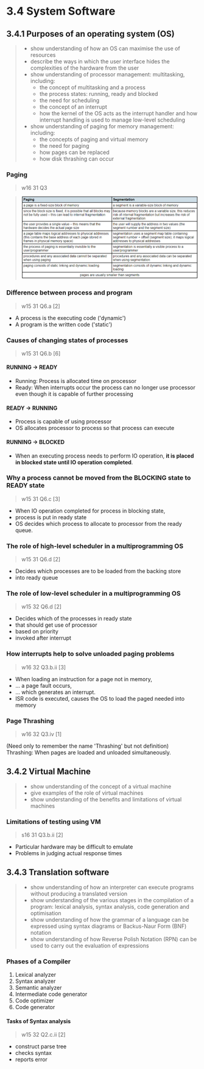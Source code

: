 # 3.4 System Software

3.4.1 Purposes of an operating system (OS)
------------------------------------------
> - show understanding of how an OS can maximise the use of resources
> - describe the ways in which the user interface hides the complexities of the hardware from the user
> - show understanding of processor management: multitasking, including:
>   - the concept of multitasking and a process
>   - the process states: running, ready and blocked
>   - the need for scheduling
>   - the concept of an interrupt
>   - how the kernel of the OS acts as the interrupt handler and how interrupt handling is used to manage low-level scheduling
> - show understanding of paging for memory management: including:
>   - the concepts of paging and virtual memory
>   - the need for paging
>   - how pages can be replaced
>   - how disk thrashing can occur

### Paging
> w16 31 Q3

> ![image](.ProcessorFundamental_images/image.png)

### Difference between process and program
> w15 31 Q6.a \[2\]

- A process is the executing code ('dynamic')
- A program is the written code ('static')

### Causes of changing states of processes
> w15 31 Q6.b \[6\]

#### RUNNING -> READY
- Running: Process is allocated time on processor
- Ready: When interrupts occur the process can no longer use processor even though it is capable of further processing

#### READY -> RUNNING
- Process is capable of using processor
- OS allocates processor to process so that process can execute

#### RUNNING -> BLOCKED
- When an executing process needs to perform IO operation, **it is placed in blocked state until IO operation completed**.

### Why a process cannot be moved from the BLOCKING state to READY state
> w15 31 Q6.c \[3\]

- When IO operation completed for process in blocking state,
- process is put in ready state
- OS decides which process to allocate to processor from the ready queue.

### The role of high-level scheduler in a multiprogramming OS
> w15 31 Q6.d \[2\]

- Decides which processes are to be loaded from the backing store
- into ready queue

### The role of low-level scheduler in a multiprogramming OS
> w15 32 Q6.d \[2\]

- Decides which of the processes in ready state
- that should get use of processor
- based on priority
- invoked after interrupt

### How interrupts help to solve unloaded paging problems
> w16 32 Q3.b.ii \[3\]

- When loading an instruction for a page not in memory,
- ... a page fault occurs,
- ... which generates an interrupt.
- ISR code is executed, causes the OS to load the paged needed into memory

### Page Thrashing
> w16 32 Q3.iv \[1\]

(Need only to remember the name 'Thrashing' but not definition)  
Thrashing: When pages are loaded and unloaded simultaneously.

3.4.2 Virtual Machine
---------------------
> - show understanding of the concept of a virtual machine
> - give examples of the role of virtual machines
> - show understanding of the benefits and limitations of virtual machines

### Limitations of testing using VM
> s16 31 Q3.b.ii \[2\]

- Particular hardware may be difficult to emulate
- Problems in judging actual response times


3.4.3 Translation software
--------------------------
> - show understanding of how an interpreter can execute programs without producing a translated version
> - show understanding of the various stages in the compilation of a program: lexical analysis, syntax analysis, code generation and optimisation
> - show understanding of how the grammar of a language can be expressed using syntax diagrams or Backus-Naur Form (BNF) notation
> - show understanding of how Reverse Polish Notation (RPN) can be used to carry out the evaluation of expressions

### Phases of a Compiler

1. Lexical analyzer
2. Syntax analyzer
3. Semantic analyzer
4. Intermediate code generator
5. Code optimizer
6. Code generator

#### Tasks of Syntax analysis
> w15 32 Q2.c.ii \[2\]

- construct parse tree
- checks syntax
- reports error
